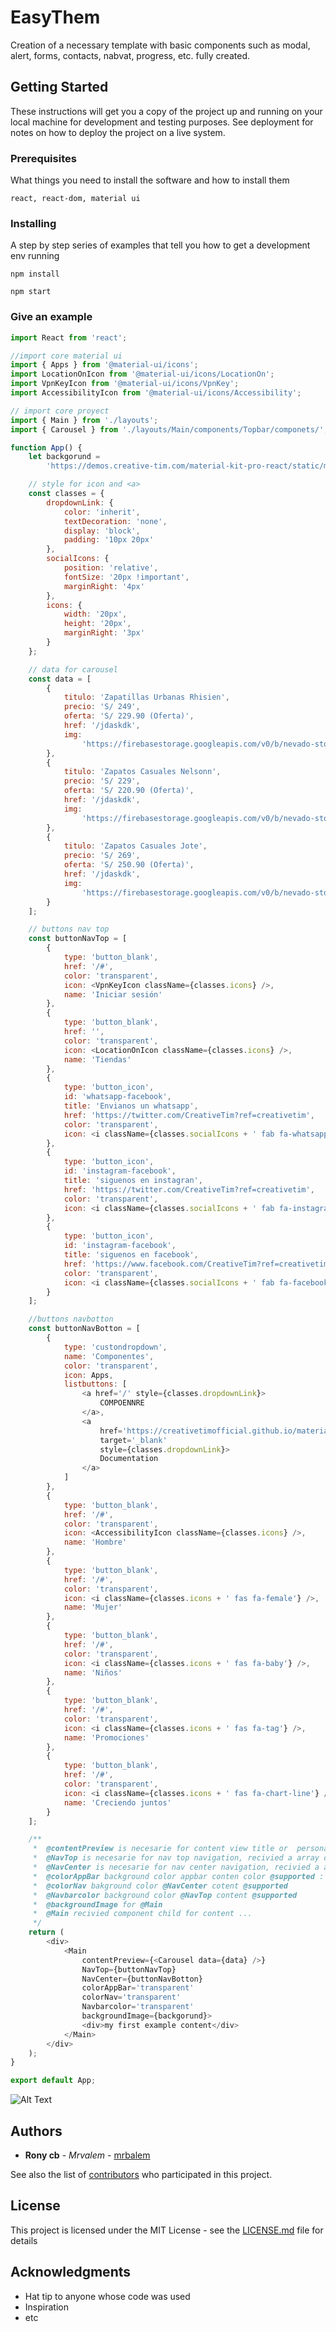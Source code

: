 <!-- @format -->

# EasyThem

Creation of a necessary template with basic components such as modal, alert,
forms, contacts, nabvat, progress, etc. fully created.

## Getting Started

These instructions will get you a copy of the project up and running on your
local machine for development and testing purposes. See deployment for notes on
how to deploy the project on a live system.

### Prerequisites

What things you need to install the software and how to install them

```
react, react-dom, material ui
```

### Installing

A step by step series of examples that tell you how to get a development env
running

```
npm install
```

```
npm start
```

### Give an example

```js
import React from 'react';

//import core material ui
import { Apps } from '@material-ui/icons';
import LocationOnIcon from '@material-ui/icons/LocationOn';
import VpnKeyIcon from '@material-ui/icons/VpnKey';
import AccessibilityIcon from '@material-ui/icons/Accessibility';

// import core proyect
import { Main } from './layouts';
import { Carousel } from './layouts/Main/components/Topbar/componets/';

function App() {
	let backgorund =
		'https://demos.creative-tim.com/material-kit-pro-react/static/media/clark-street-merc.4e443266.jpg';

	// style for icon and <a>
	const classes = {
		dropdownLink: {
			color: 'inherit',
			textDecoration: 'none',
			display: 'block',
			padding: '10px 20px'
		},
		socialIcons: {
			position: 'relative',
			fontSize: '20px !important',
			marginRight: '4px'
		},
		icons: {
			width: '20px',
			height: '20px',
			marginRight: '3px'
		}
	};

	// data for carousel
	const data = [
		{
			titulo: 'Zapatillas Urbanas Rhisien',
			precio: 'S/ 249',
			oferta: 'S/ 229.90 (Oferta)',
			href: '/jdaskdk',
			img:
				'https://firebasestorage.googleapis.com/v0/b/nevado-store.appspot.com/o/catalogo_300x200%2FZAPA%201_Mesa%20de%20trabajo%201.png?alt=media&token=48b11720-215a-434a-bdaa-c24e58792d89'
		},
		{
			titulo: 'Zapatos Casuales Nelsonn',
			precio: 'S/ 229',
			oferta: 'S/ 220.90 (Oferta)',
			href: '/jdaskdk',
			img:
				'https://firebasestorage.googleapis.com/v0/b/nevado-store.appspot.com/o/catalogo_300x200%2FZAPA%202_Mesa%20de%20trabajo%201.png?alt=media&token=b4eed121-cbe8-4f7a-967a-9197be0b7734'
		},
		{
			titulo: 'Zapatos Casuales Jote',
			precio: 'S/ 269',
			oferta: 'S/ 250.90 (Oferta)',
			href: '/jdaskdk',
			img:
				'https://firebasestorage.googleapis.com/v0/b/nevado-store.appspot.com/o/catalogo_300x200%2FZAPA%204_Mesa%20de%20trabajo%201.png?alt=media&token=960ea8c2-4d40-40a2-87d2-31951114463f'
		}
	];

	// buttons nav top
	const buttonNavTop = [
		{
			type: 'button_blank',
			href: '/#',
			color: 'transparent',
			icon: <VpnKeyIcon className={classes.icons} />,
			name: 'Iniciar sesión'
		},
		{
			type: 'button_blank',
			href: '',
			color: 'transparent',
			icon: <LocationOnIcon className={classes.icons} />,
			name: 'Tiendas'
		},
		{
			type: 'button_icon',
			id: 'whatsapp-facebook',
			title: 'Envianos un whatsapp',
			href: 'https://twitter.com/CreativeTim?ref=creativetim',
			color: 'transparent',
			icon: <i className={classes.socialIcons + ' fab fa-whatsapp'} />
		},
		{
			type: 'button_icon',
			id: 'instagram-facebook',
			title: 'siguenos en instagran',
			href: 'https://twitter.com/CreativeTim?ref=creativetim',
			color: 'transparent',
			icon: <i className={classes.socialIcons + ' fab fa-instagram'} />
		},
		{
			type: 'button_icon',
			id: 'instagram-facebook',
			title: 'siguenos en facebook',
			href: 'https://www.facebook.com/CreativeTim?ref=creativetim',
			color: 'transparent',
			icon: <i className={classes.socialIcons + ' fab fa-facebook'} />
		}
	];

	//buttons navbotton
	const buttonNavBotton = [
		{
			type: 'custondropdown',
			name: 'Componentes',
			color: 'transparent',
			icon: Apps,
			listbuttons: [
				<a href='/' style={classes.dropdownLink}>
					COMPOENNRE
				</a>,
				<a
					href='https://creativetimofficial.github.io/material-kit-react/#/documentation?ref=mkr-navbar'
					target='_blank'
					style={classes.dropdownLink}>
					Documentation
				</a>
			]
		},
		{
			type: 'button_blank',
			href: '/#',
			color: 'transparent',
			icon: <AccessibilityIcon className={classes.icons} />,
			name: 'Hombre'
		},
		{
			type: 'button_blank',
			href: '/#',
			color: 'transparent',
			icon: <i className={classes.icons + ' fas fa-female'} />,
			name: 'Mujer'
		},
		{
			type: 'button_blank',
			href: '/#',
			color: 'transparent',
			icon: <i className={classes.icons + ' fas fa-baby'} />,
			name: 'Niños'
		},
		{
			type: 'button_blank',
			href: '/#',
			color: 'transparent',
			icon: <i className={classes.icons + ' fas fa-tag'} />,
			name: 'Promociones'
		},
		{
			type: 'button_blank',
			href: '/#',
			color: 'transparent',
			icon: <i className={classes.icons + ' fas fa-chart-line'} />,
			name: 'Creciendo juntos'
		}
	];

	/**
	 *  @contentPreview is necesarie for content view title or  personalized component
	 *  @NavTop is necesarie for nav top navigation, recivied a array object
	 *  @NavCenter is necesarie for nav center navigation, recivied a array object
	 *  @colorAppBar background color appbar conten color @supported :  primary, dark, white,info, succes, warning, danger, transparent, rose
	 *  @colorNav bakground color @NavCenter cotent @supported
	 *  @Navbarcolor background color @NavTop content @supported
	 *  @backgroundImage for @Main
	 *  @Main recivied component child for content ...
	 */
	return (
		<div>
			<Main
				contentPreview={<Carousel data={data} />}
				NavTop={buttonNavTop}
				NavCenter={buttonNavBotton}
				colorAppBar='transparent'
				colorNav='transparent'
				Navbarcolor='transparent'
				backgroundImage={backgorund}>
				<div>my first example content</div>
			</Main>
		</div>
	);
}

export default App;
```
![Alt Text](https://media.giphy.com/media/vFKqnCdLPNOKc/giphy.gif)

## Authors

- **Rony cb** - _Mrvalem_ - [mrbalem](https://https://github.com/mrbalem)

See also the list of
[contributors](https://github.com/mrbalem/EasyTheme/contributors) who
participated in this project.

## License

This project is licensed under the MIT License - see the
[LICENSE.md](LICENSE.md) file for details

## Acknowledgments

- Hat tip to anyone whose code was used
- Inspiration
- etc
